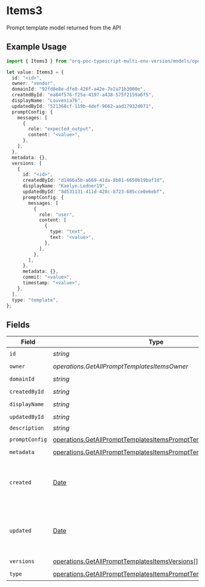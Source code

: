 # Items3

Prompt template model returned from the API

## Example Usage

```typescript
import { Items3 } from "orq-poc-typescript-multi-env-version/models/operations";

let value: Items3 = {
  id: "<id>",
  owner: "vendor",
  domainId: "92fd8e8e-dfe0-426f-a42e-7e2a71b3000e",
  createdById: "ea84f576-f25a-4197-a438-575f2159a6f5",
  displayName: "Louvenia76",
  updatedById: "521368cf-119b-4def-9662-aad17932d071",
  promptConfig: {
    messages: [
      {
        role: "expected_output",
        content: "<value>",
      },
    ],
  },
  metadata: {},
  versions: [
    {
      id: "<id>",
      createdById: "d1466a5b-a669-41da-8b81-6650b19baf1d",
      displayName: "Kaelyn.Ledner19",
      updatedById: "8d531131-411d-428c-b723-685cce0e6ebf",
      promptConfig: {
        messages: [
          {
            role: "user",
            content: [
              {
                type: "text",
                text: "<value>",
              },
            ],
          },
        ],
      },
      metadata: {},
      commit: "<value>",
      timestamp: "<value>",
    },
  ],
  type: "template",
};
```

## Fields

| Field                                                                                                                                                | Type                                                                                                                                                 | Required                                                                                                                                             | Description                                                                                                                                          |
| ---------------------------------------------------------------------------------------------------------------------------------------------------- | ---------------------------------------------------------------------------------------------------------------------------------------------------- | ---------------------------------------------------------------------------------------------------------------------------------------------------- | ---------------------------------------------------------------------------------------------------------------------------------------------------- |
| `id`                                                                                                                                                 | *string*                                                                                                                                             | :heavy_check_mark:                                                                                                                                   | N/A                                                                                                                                                  |
| `owner`                                                                                                                                              | *operations.GetAllPromptTemplatesItemsOwner*                                                                                                         | :heavy_check_mark:                                                                                                                                   | N/A                                                                                                                                                  |
| `domainId`                                                                                                                                           | *string*                                                                                                                                             | :heavy_check_mark:                                                                                                                                   | N/A                                                                                                                                                  |
| `createdById`                                                                                                                                        | *string*                                                                                                                                             | :heavy_check_mark:                                                                                                                                   | N/A                                                                                                                                                  |
| `displayName`                                                                                                                                        | *string*                                                                                                                                             | :heavy_check_mark:                                                                                                                                   | N/A                                                                                                                                                  |
| `updatedById`                                                                                                                                        | *string*                                                                                                                                             | :heavy_check_mark:                                                                                                                                   | N/A                                                                                                                                                  |
| `description`                                                                                                                                        | *string*                                                                                                                                             | :heavy_minus_sign:                                                                                                                                   | N/A                                                                                                                                                  |
| `promptConfig`                                                                                                                                       | [operations.GetAllPromptTemplatesItemsPromptTemplatesPromptConfig](../../models/operations/getallprompttemplatesitemsprompttemplatespromptconfig.md) | :heavy_check_mark:                                                                                                                                   | N/A                                                                                                                                                  |
| `metadata`                                                                                                                                           | [operations.GetAllPromptTemplatesItemsPromptTemplatesMetadata](../../models/operations/getallprompttemplatesitemsprompttemplatesmetadata.md)         | :heavy_check_mark:                                                                                                                                   | N/A                                                                                                                                                  |
| `created`                                                                                                                                            | [Date](https://developer.mozilla.org/en-US/docs/Web/JavaScript/Reference/Global_Objects/Date)                                                        | :heavy_minus_sign:                                                                                                                                   | The date and time the resource was created                                                                                                           |
| `updated`                                                                                                                                            | [Date](https://developer.mozilla.org/en-US/docs/Web/JavaScript/Reference/Global_Objects/Date)                                                        | :heavy_minus_sign:                                                                                                                                   | The date and time the resource was last updated                                                                                                      |
| `versions`                                                                                                                                           | [operations.GetAllPromptTemplatesItemsVersions](../../models/operations/getallprompttemplatesitemsversions.md)[]                                     | :heavy_check_mark:                                                                                                                                   | N/A                                                                                                                                                  |
| `type`                                                                                                                                               | [operations.GetAllPromptTemplatesItemsPromptTemplatesType](../../models/operations/getallprompttemplatesitemsprompttemplatestype.md)                 | :heavy_check_mark:                                                                                                                                   | N/A                                                                                                                                                  |